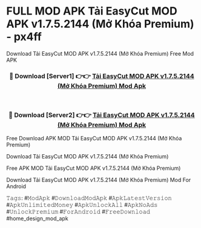 # FULL MOD APK Tải EasyCut MOD APK v1.7.5.2144 (Mở Khóa Premium) - px4ff
Download Tải EasyCut MOD APK v1.7.5.2144 (Mở Khóa Premium) Free Mod APK

<div align="center">
<h3>🔴 Download [Server1] 👉👉 <a href="https://apk-comot.site?title=Tải_EasyCut_MOD_APK_v1.7.5.2144_(Mở_Khóa_Premium)">Tải EasyCut MOD APK v1.7.5.2144 (Mở Khóa Premium) Mod Apk</a></h3><br>

<h3>🔴 Download [Server2] 👉👉 <a href="https://apk-comot.site?title=Tải_EasyCut_MOD_APK_v1.7.5.2144_(Mở_Khóa_Premium)">Tải EasyCut MOD APK v1.7.5.2144 (Mở Khóa Premium) Mod Apk</a></h3>
</div>


Free Download APK MOD Tải EasyCut MOD APK v1.7.5.2144 (Mở Khóa Premium)

Download Tải EasyCut MOD APK v1.7.5.2144 (Mở Khóa Premium) 

Free APK MOD Tải EasyCut MOD APK v1.7.5.2144 (Mở Khóa Premium) 

Download Tải EasyCut MOD APK v1.7.5.2144 (Mở Khóa Premium) Mod For Android

𝚃𝚊𝚐𝚜: #𝙼𝚘𝚍𝙰𝚙𝚔 #𝙳𝚘𝚠𝚗𝚕𝚘𝚊𝚍𝙼𝚘𝚍𝙰𝚙𝚔 #𝙰𝚙𝚔𝙻𝚊𝚝𝚎𝚜𝚝𝚅𝚎𝚛𝚜𝚒𝚘𝚗 #𝙰𝚙𝚔𝚄𝚗𝚕𝚒𝚖𝚒𝚝𝚎𝚍𝙼𝚘𝚗𝚎𝚢 #𝙰𝚙𝚔𝚄𝚗𝚕𝚘𝚌𝚔𝙰𝚕𝚕 #𝙰𝚙𝚔𝙽𝚘𝙰𝚍𝚜 #𝚄𝚗𝚕𝚘𝚌𝚔𝙿𝚛𝚎𝚖𝚒𝚞𝚖 #𝙵𝚘𝚛𝙰𝚗𝚍𝚛𝚘𝚒𝚍 #𝙵𝚛𝚎𝚎𝙳𝚘𝚠𝚗𝚕𝚘𝚊𝚍 #home_design_mod_apk